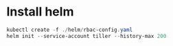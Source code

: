 # Install helm

```powershell
kubectl create -f ./helm/rbac-config.yaml
helm init --service-account tiller --history-max 200
```

